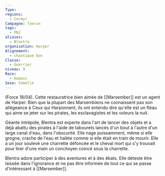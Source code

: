 ```yaml
---
Type: 
regions:
  - Cormyr
Campagne: faerun
tags:
  - PNJ
aliases:
  - Blentra
organisation: Harper
Alignement:
  - chaotique bon
Classe:
  - Guerrier
niveau: 9
Race:
  - Humain
Sexe: Femelle
---
```

(Force 18/04).
Cette restauratrice bien aimée de [[Marsember]] est un agent de Harper. Bien que la plupart des Marsembiens ne connaissent pas son allégeance à Ceux qui Harponnent, ils ont entendu dire qu'elle est un fléau qui aime se jeter sur les pirates, les esclavagistes et les voleurs la nuit.

Géante intrépide, Blentra est experte dans l'art de lancer des objets et a déjà abattu des pirates à l'aide de tabourets lancés d'un bout à l'autre d'un large canal d'eau, dans l'obscurité. Elle nage puissamment, même si elle grogne, crache de l'eau et halète comme si elle était en train de mourir. Elle a un jour soulevé une charrette défoncée et le cheval mort qui s'y trouvait pour tirer d'une main un concitoyen coincé sous la charrette.

Blentra adore participer à des aventures et à des ébats. Elle déteste être laissée dans l'ignorance et ne pas être informée de tout ce qui se passe d'intéressant à [[Marsember]].
